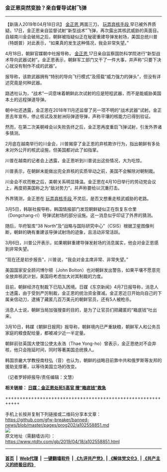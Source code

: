 ### 金正恩突然变脸？亲自督导试射飞弹
------------------------

<div class="post_content" itemprop="articleBody">
 <p>
  【新唐人2019年04月18日讯】
  <a href="https://www.ntdtv.com/gb/金正恩.htm">
   金正恩
  </a>
  两面三刀，
  <a href="https://www.ntdtv.com/gb/玩弄弃核手段.htm">
   玩弄弃核手段
  </a>
  早已被外界质疑。17日，金正恩亲自监督试射“新型战术”飞弹，再次露出其核武威胁的真面目。自越南川金会破局之后，朝鲜被指疑似正在秘密重建导弹发射场，美国总统川普（特朗普）对此表示，“如果真的发生这种情况，我会非常失望。”
 </p>
 <p>
  4月18日，朝鲜官媒朝中社报导称，
  <a href="https://www.ntdtv.com/gb/金正恩.htm">
   金正恩
  </a>
  17日亲自监察国防科学院进行“新型战术导向武器试射”。金正恩表示，朝鲜军工部门又干了一件大事，并声称“只要下决心就没有制作不成的武器”。
 </p>
 <p>
  报导称，该款武器拥有“特别的导向飞行模式”及搭载“威力强力的弹头”，但没有详述究竟是何种武器。
 </p>
 <p>
  路透社认为，“战术”一词意味着朝鲜此次试射的应是短程武器，而不是能威胁美国本土的远程弹道导弹。
 </p>
 <p>
  朝中社还透露，金正恩在2018年11月还监督了另一项不明的“战术武器”试射。金正恩去年宣布，停止核试及发射洲际弹道导弹，声称平壤的核能力已得到验证。
 </p>
 <p>
  然而，在第二次美朝峰会以失败告终之后，金正恩再度重启飞弹试射，引发外界诸多猜测。
 </p>
 <p>
  2月底在越南举行的川金会，川普揭穿了金正恩的弃核欺诈行为，指出朝鲜有多处未对外公开的核武设施，但美国都对此了如指掌。
 </p>
 <p>
  川普在越南的记者会上透露，金正恩听到川普说出这些情况，大为吃惊。
 </p>
 <p>
  川普表示，在朝鲜未能做出完全弃核的实质举动之前，美国不会解除对朝制裁。
 </p>
 <p>
  川金会不欢而散之后，美朝关系明显降温。金正恩在4月10日举行的劳动党会议上，再度把美国称之为“敌对势力”，并声称要给以沉重打击。
 </p>
 <p>
  外界猜测，金正恩在
  <a href="https://www.ntdtv.com/gb/玩弄弃核手段.htm">
   玩弄弃核手段
  </a>
  不灵后，是否又想重走核武威胁的老路。
 </p>
 <p>
  3月5日，韩联社报导称，韩国情报部门发现朝鲜疑似正在恢复东仓里（Dongchang-ri）导弹试射场的部分设施。这一消息似乎印证了外界的猜测。
 </p>
 <p>
  随后，华府智库“38 North”及“战略与国际研究中心”（CSIS）根据卫星图像判断，朝鲜的确有重建该导弹试射场的迹象，且活动非常活跃。
 </p>
 <p>
  3月6日，川普公开表示，如果朝鲜重建导弹发射场的消息属实，他会对金正恩感到非常失望。
 </p>
 <p>
  “现在还是初步报告”，川普说，“我会对金主席非常、非常失望。”
 </p>
 <p>
  美国国家安全顾问博尔顿（John Bolton）也对朝鲜发出警告，如果平壤不愿意完全放弃核武计划，美国将考虑加大对其制裁的力度。
 </p>
 <p>
  目前，朝鲜经济在制裁下已陷入困境。日媒《东京新闻》4月7日报导称，消息人士透露，由于受到严厉制裁，金正恩的统治资金骤减。金正恩近日开始向自己的下属亲信动刀，逮捕了藏匿几百万美元的朝鲜官员，还有5人被枪杀。
 </p>
 <p>
  消息人士说，朝鲜当局加强搜查的目的，是为了让官员们把藏匿的“箱底钱”吐出来。
 </p>
 <p>
  3月10日，韩媒《朝鲜日报网》报导称，朝鲜境内已严重缺粮，朝鲜军人和公务员家庭的粮食配给量，都被减少近一半定量。
 </p>
 <p>
  朝鲜前驻英国大使馆公使太永浩（Thae Yong-ho）曾表示，金正恩绝对不会弃核，他只会拖延时间，同时等著美国总统换人。
 </p>
 <p>
  韩国京畿大学教授南柱弘（音）也认为，朝鲜的战略目前靠中共和俄罗斯等友邦的援助支撑著，以等待美国立场的改变。
 </p>
 <p>
  （记者罗婷婷报导/责任编辑：文慧）
 </p>
 <p>
  <strong>
   相关链接：
   <a href="https://www.ntdtv.com/b5/2019/04/08/a102551563.html">
    日媒：金正恩处死5高官 搜“箱底钱”救急
   </a>
  </strong>
 </p>
 <div class="single_ad">
 </div>
</div>

+++++++++++++++++++++++++++++++++++++++++++++++++++++++++++<br/><br/>
手机上长按并复制下列链接或二维码分享本文章：<br/>
https://github.com/gfw-breaker/banned-news/blob/master/pages/prog202/a102558851.md <br/>
<a href='https://github.com/gfw-breaker/banned-news/blob/master/pages/prog202/a102558851.md'><img src='https://github.com/gfw-breaker/banned-news/blob/master/pages/prog202/a102558851.md.png'/></a> <br/>
原文地址（需翻墙访问）：https://www.ntdtv.com/gb/2019/04/18/a102558851.html


------------------------
#### [首页](https://github.com/gfw-breaker/banned-news/blob/master/README.md) &nbsp;|&nbsp; [Web代理](https://github.com/labour-camp/helloworld) &nbsp;|&nbsp; [一键翻墙软件](https://github.com/gfw-breaker/nogfw/blob/master/README.md) &nbsp;| [《九评共产党》](https://github.com/gfw-breaker/9ping.md/blob/master/README.md#九评之一评共产党是什么) | [《解体党文化》](https://github.com/gfw-breaker/jtdwh.md/blob/master/README.md) | [《共产主义的终极目的》](https://github.com/gfw-breaker/gczydzjmd.md/blob/master/README.md)

